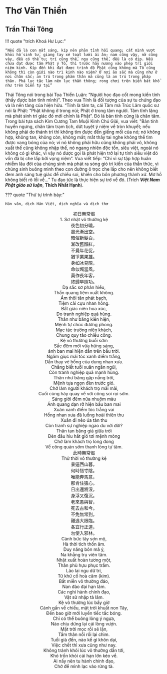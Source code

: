 # Thơ Văn Thiền

## Trần Thái Tông

!!! quote "trích Khoá Hư Lục:"

    “Nếu đã là con mắt sáng, kíp nên phản tỉnh hồi quang; cất mình vượt khỏi hố sinh tử, giang tay xé toạt lưới ái ân; nam cũng vậy, nữ cũng vậy, đều có thể tu; trí cũng thế, ngu cũng thế, đều là có dịp. Nếu chưa đạt được tâm Phật ý Tổ, thì trước hãy nương vào phép trì giới niệm kinh. Kíp đến khi đạt được trình độ Phật cũng không mà Tổ cũng không thì còn giới nào trì kinh nào niệm? Ở nơi ảo sắc mà cũng như ở nơi chân sắc; an trú trong phàm thân mà cũng là an trú trong pháp thân. Phá lục tặc làm nên lục thần thông; rong chơi trên biển bát khổ như trên biển tự tại”

Thái Tông nói trong bài Tọa Thiền Luận: “Người học đạo cốt mong kiến tính (thấy được bản tính mình)”. Theo vua Tính là đối tượng của sự tu chứng đạo và là nền tảng của hiện hữu. “Tính là tâm ta, cái Tâm mà Trúc Lâm quốc sư nói là Phật: “Phật không ở trong núi; Phật ở trong tâm người. Tâm tĩnh lặng mà phát sinh trí giác đó mới chính là Phật”. Ðó là bản tính cũng là chân tâm. Trong bài tựa sách Kim Cương Tam Muội Kinh Chú Giải, vua viết: "Bản tính huyền ngưng, chân tâm trạm tịch, dứt tuyệt ý niệm về tròn khuyết; nếu không phải do thánh trí thì không tìm được đến giếng mối của nó; nó không hợp, không tan, không còn, không mất; mắt thấy tai nghe không thể tìm được vang bóng của nó; vì nó không phải hữu cũng không phải vô, không xuất thế cũng không nhập thế, nó ngang nhiên độc tồn, siêu việt, ngoài nó không có gì khác, vì vậy nó được gọi là phát hiện trở lại tự tính siêu việt đó vốn đã bị che lấp bởi vọng niệm”. Vua viết tiếp: “Chỉ vì sự tập hợp huân nhiễm lâu đời của chúng sinh mà phát ra sóng gió tri kiến của thần thức, vì chúng sinh buông mình theo con đường ô trọc che lấp cho nên không biết đem ánh sáng tuệ giác để chiếu soi, khiến cho bốn phương thành xứ. Mơ hồ không biết rõ lối về...” Tu đạo tức là thực hiện sự trở về đó. (Trích ***Việt Nam Phật giáo sử luận***, **Thích Nhất Hạnh**).

??? quote "Thứ tự trình bày:"

    Hán văn, dịch Hán Việt, dịch nghĩa và dịch thơ

<div class='spacer-md'></div>

<div class="han-row-content" align="center">
<div class='hanco-title hanco'>初日無常偈</div>
<div class='dich-title'>1. Sơ nhật vô thường kệ</div>
</div>

<div class="han-row-content" align="center">
<div class='hanco'>
夜色初分曉，<br/>
晨光漸出空。<br/>
暗催新髮白，<br/>
漸改舊顏紅。<br/>
不覺年花促，<br/>
猶爭業果雄。<br/>
身如冰見晛，<br/>
命似燭當風。<br/>
莫作長年客，<br/>
終歸早照功。<br/>
</div>
<div>
Dạ sắc sơ phân hiểu, <br/>
Thần quang tiệm xuất không. <br/>
Ám thôi tân phát bạch, <br/>
Tiệm cải cựu nhan hồng. <br/>
Bất giác niên hoa xúc, <br/>
Do tranh nghiệp quả hùng. <br/>
Thân như băng kiến hiện, <br/>
Mệnh tự chúc đương phong. <br/>
Mạc tác trường niên khách, <br/>
Chung quy tảo chiếu công. <br/>
</div>
</div>
<div class='spacer-md'></div>

<div markdown="1" align='center' class='dich-title'>Kệ vô thường buổi sớm</div>
<div class='spacer-minus'></div>
<div class="han-row-content-II" align="center">
Sắc đêm mới vừa hửng sáng,<br/>
ánh ban mai hiện dần trên bầu trời.<br/>
Ngầm giục mái tóc xanh điểm trắng,<br/>
Dần thay vẻ hồng của dung nhan xưa.<br/>
Chẳng biết tuổi xuân ngắn ngủi,<br/>
Còn tranh nghiệp quả mạnh hùng.<br/>
Thân như băng gặp nắng trời,<br/>
Mệnh tựa ngọn đèn trước gió.<br/>
Chớ làm người khách trọ mãi mãi,<br/>
Cuối cùng hãy quay về với công soi rọi sớm.<br/>
</div>

<div class='spacer-sm'></div>
<div align="center">
Sáng giời đêm nửa nhuộm màu <br/>
Ánh quang dạn rỡ hiện bầu ban mai <br/>
Xuân xanh điểm tóc trắng vai <br/>
Hồng nhan xưa đã luống hoài thiên thu <br/>
Xuân đi nẻo úa tàn thu <br/>
Còn tranh sự nghiệp ngao du với đời? <br/>
Thân tan băng giá giữa trời <br/>
Đèn đâu hiu hắt gió tơi mệnh mòng <br/>
Chớ làm khách trọ long đong <br/>
Về công quản sớm thanh lòng tự tâm. <br/>
</div>

<div class='spacer-lg'></div>
<div class="han-row-content" align="center">
<div class='hanco-title hanco'>此時無常偈</div>
<div class='dich-title'>Thử thời vô thường kệ</div>
</div>

<div class="han-row-content" align="center">
<div class='hanco'>
景逼西山暮，<br/>
何時惜寸陰。<br/>
唯能奔馬意，<br/>
那肯住猿心。<br/>
日出還將沒，<br/>
身浮又復沉。<br/>
老來愚與智，<br/>
死去古和今。<br/>
不免無常到，<br/>
難逃大限臨。<br/>
各宜行正道，<br/>
勿使入邪林。<br/>
</div>
<div>
Cảnh bức tây sơn mộ, <br/>
Hà thời tích thốn âm. <br/>
Duy năng bôn mã ý, <br/>
Na khẳng trụ viên tâm. <br/>
Nhật xuất hoàn tương một, <br/>
Thân phù hựu phục trầm. <br/>
Lão lai ngu dữ trí, <br/>
Tử khứ cổ hoà câm (kim). <br/>
Bất miễn vô thường đáo, <br/>
Nan đào đại hạn lâm. <br/>
Các nghi hành chính đạo, <br/>
Vật sử nhập tà lâm. <br/>
</div>
</div>
<div class='spacer-md'></div>

<div align='center' class='dich-title'>Kệ vô thường lúc bấy giờ</div>
<div class="han-row-content-II" align="center">
Cảnh gần về chiều, mặt trời khuất non Tây, <br/>
Đến bao giờ mới luyến tiếc tấc bóng. <br/>
Chỉ có thể buông lỏng ý ngựa, <br/>
Nào chịu dừng lại cái lòng vượn. <br/>
Mặt trời mọc rồi sẽ lặn, <br/>
Tấm thân nổi rồi lại chìm. <br/>
Tuổi già đến, nào kể gì khôn dại, <br/>
Việc chết thì xưa cũng như nay. <br/>
Không tránh khỏi lúc vô thường dẫn tới, <br/>
Khó trốn khỏi cái hạn lớn kéo về. <br/>
Ai nấy nên tu hành chính đạo, <br/>
Chớ để mình lạc vào rừng tà. <br/>
</div>